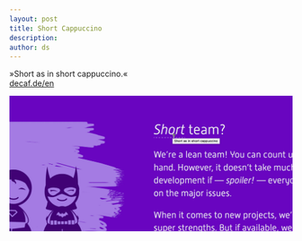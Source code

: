 ```yaml
---
layout: post
title: Short Cappuccino
description:
author: ds
---
```


»Short as in short cappuccino.«  
[decaf.de/en](https://decaf.de/en)

![Short as in short cappuccino](/content/images/2016/03/short-cappuccino.jpg)
